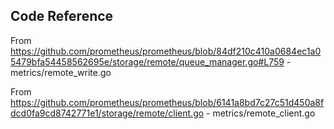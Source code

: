 ## Code Reference

From https://github.com/prometheus/prometheus/blob/84df210c410a0684ec1a05479bfa54458562695e/storage/remote/queue_manager.go#L759
    - metrics/remote_write.go
    
From https://github.com/prometheus/prometheus/blob/6141a8bd7c27c51d450a8fdcd0fa9cd8742771e1/storage/remote/client.go
    - metrics/remote_client.go